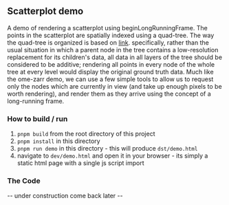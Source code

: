 ## Scatterplot demo

A demo of rendering a scatterplot using beginLongRunningFrame. The points in the scatterplot are spatially indexed using a quad-tree. The way the quad-tree is organized is based on [link](https://github.com/potree/potree). 
specifically, rather than the usual situation in which a parent node in the tree contains a low-resolution replacement for its children's data, all data in all layers of the tree should be considered to be additive; rendering all points in every node of the whole tree at every level would display the original ground truth data. Much like the ome-zarr demo, we can use a few simple tools to allow us to request only the nodes which are currently in view (and take up enough pixels to be worth rendering), and render them as they arrive using the concept of a long-running frame.

### How to build / run
1. `pnpm build` from the root directory of this project
2. `pnpm install` in this directory
3. `pnpm run demo` in this directory - this will produce `dst/demo.html`
4. navigate to `dev/demo.html` and open it in your browser - its simply a static html page with a single js script import

### The Code
 -- under construction come back later --